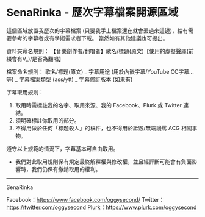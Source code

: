 # SenaRinka - 歷次字幕檔案開源區域

這個區域放置我歷次的字幕檔案 (只要我手上檔案還在就會丟過來這邊)，給有需要參考的字幕者或有學術需求者下載。
當然如有其他建議也可提出。

資料夾命名規則：
【音樂創作者/翻唱者】歌名/標題(原文)【使用的虛擬聲庫(前綴會有V_)/是否為翻唱】

檔案命名規則：
歌名/標題(原文) _ 字幕用途 (用於內嵌字幕/YouTube CC字幕...等) _ 字幕檔案類型 (ass/ytt) _ 字幕修訂版本 (如果有)


字幕取用規則：
1. 取用時需標註我的名字、取用來源、我的 Facebook、Plurk 或 Twitter 連結。
2. 須明確標註你取用的部分。
3. 不得用做於任何「標題殺人」的稿件，也不得用於詆毀/無端謾罵 ACG 相關事物。

遵守以上規範的情況下，字幕基本可自由取用。
* 我們對此取用規則保有規定最終解釋權與修改權，並且經評斷可能會有負面影響時，我們仍保有撤銷取用的權利。

---
SenaRinka

Facebook：https://www.facebook.com/oggysecond/
Twitter：https://twitter.com/oggysecond
Plurk：https://www.plurk.com/oggysecond